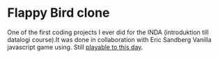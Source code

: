 # Flappy Bird clone 

One of the first coding projects I ever did for the INDA (introduktion till datalogi course).It was done in collaboration with Eric Sandberg Vanilla javascript game using. Still [playable to this day](seersa.github.io).

